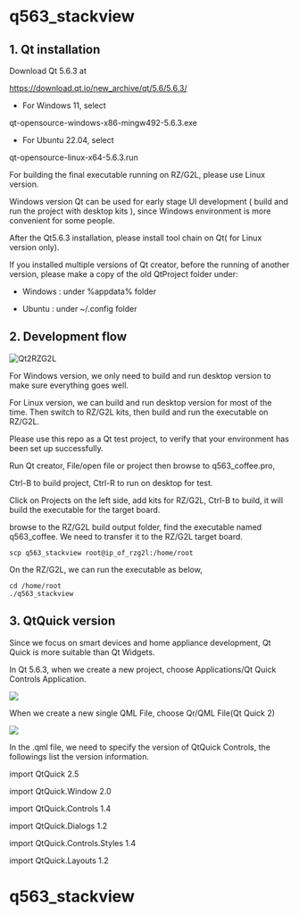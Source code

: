 # q563_stackview

## 1. Qt installation 

Download Qt 5.6.3 at

https://download.qt.io/new_archive/qt/5.6/5.6.3/

- For Windows 11, select

qt-opensource-windows-x86-mingw492-5.6.3.exe

- For Ubuntu 22.04, select

qt-opensource-linux-x64-5.6.3.run

For building the final executable running on RZ/G2L, please use Linux version.

Windows version Qt can be used for early stage UI development ( build and run the project with desktop kits ), since Windows environment is more convenient for some people.

After the Qt5.6.3 installation, please install tool chain on Qt( for Linux version only).

If you installed multiple versions of Qt creator, before the running of another version, please make a copy of the old QtProject folder under:

- Windows : under %appdata% folder

- Ubuntu : under ~/.config folder

## 2. Development flow 

![Qt2RZG2L](./images/Qt2RZG2L.jpg)


For Windows version, we only need to build and run desktop version to make sure everything goes well. 

For Linux version, we can build and run desktop version for most of the time. Then switch to RZ/G2L kits, then build and run the executable on RZ/G2L.

Please use this repo as a Qt test project, to verify that your environment has been set up successfully. 

Run Qt creator, File/open file or project then browse to  q563_coffee.pro, 

Ctrl-B to build project, Ctrl-R to run on desktop for test. 

Click on Projects on the left side, add kits for RZ/G2L, Ctrl-B to build, it will build the executable for the target board.

browse to the RZ/G2L build output folder, find the executable named q563_coffee. We need to transfer it to the RZ/G2L target board.

```
scp q563_stackview root@ip_of_rzg2l:/home/root 
```

On the RZ/G2L, we can run the executable as below,  

```
cd /home/root
./q563_stackview
```

## 3. QtQuick version

Since we focus on smart devices and home appliance development, Qt Quick is more suitable than Qt Widgets. 

In Qt 5.6.3, when we create a new project, choose Applications/Qt Quick Controls Application.

<img src="images/p010.png">

When we create a new single QML File, choose Qr/QML File(Qt Quick 2)

<img src="images/p011.png">

In the .qml file, we need to specify the version of QtQuick Controls, the followings list the version information. 

import QtQuick 2.5

import QtQuick.Window 2.0

import QtQuick.Controls 1.4

import QtQuick.Dialogs 1.2

import QtQuick.Controls.Styles 1.4

import QtQuick.Layouts 1.2













# q563_stackview

